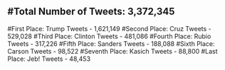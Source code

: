 #Total Number of Tweets: 3,372,345 
---
#First Place: Trump Tweets - 1,621,149
#Second Place: Cruz Tweets - 529,028
#Third Place: Clinton Tweets - 481,086
#Fourth Place: Rubio Tweets - 317,226
#Fifth Place: Sanders Tweets - 188,088
#Sixth Place: Carson Tweets - 98,522
#Seventh Place: Kasich Tweets - 88,800
#Last Place: Jeb! Tweets - 48,453
